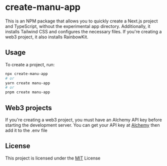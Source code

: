 # create-manu-app

This is an NPM package that allows you to quickly create a Next.js project and TypeScript, without the experimental app directory. Additionally, it installs Tailwind CSS and configures the necessary files. If you're creating a web3 project, it also installs RainbowKit.

## Usage

To create a project, run:

```bash
npx create-manu-app
# or
yarn create manu-app
# or
pnpm create manu-app

```

## Web3 projects

If you're creating a web3 project, you must have an Alchemy API key before starting the development server. You can get your API key at [Alchemy](https://dashboard.alchemyapi.io) then add it to the .env file

## License

This project is licensed under the [MIT](https://opensource.org/license/mit/) License
